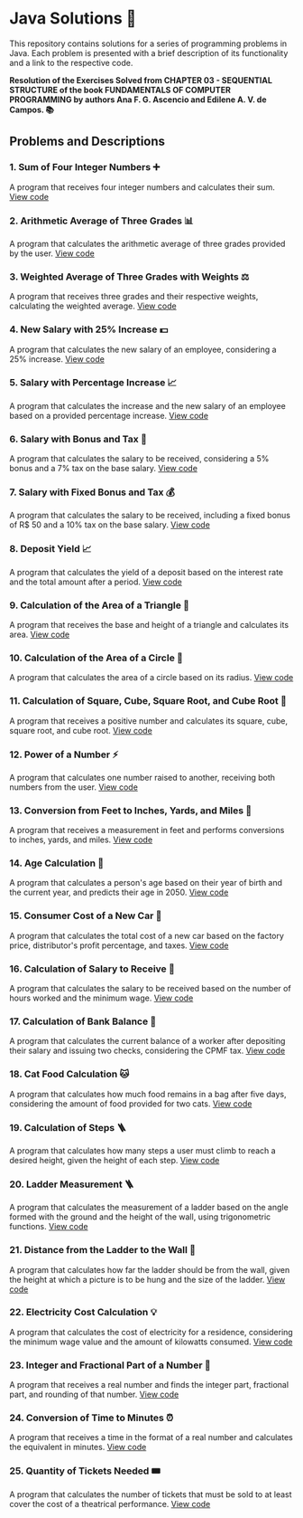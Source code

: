 # Java Solutions 🎉

This repository contains solutions for a series of programming problems in Java. Each problem is presented with a brief description of its functionality and a link to the respective code.

**Resolution of the Exercises Solved from CHAPTER 03 - SEQUENTIAL STRUCTURE of the book FUNDAMENTALS OF COMPUTER PROGRAMMING by authors Ana F. G. Ascencio and Edilene A. V. de Campos. 📚**

## Problems and Descriptions

### 1. Sum of Four Integer Numbers ➕
A program that receives four integer numbers and calculates their sum. [View code](URL_OF_CODE)

### 2. Arithmetic Average of Three Grades 📊
A program that calculates the arithmetic average of three grades provided by the user. [View code](URL_OF_CODE)

### 3. Weighted Average of Three Grades with Weights ⚖️
A program that receives three grades and their respective weights, calculating the weighted average. [View code](URL_OF_CODE)

### 4. New Salary with 25% Increase 💵
A program that calculates the new salary of an employee, considering a 25% increase. [View code](URL_OF_CODE)

### 5. Salary with Percentage Increase 📈
A program that calculates the increase and the new salary of an employee based on a provided percentage increase. [View code](URL_OF_CODE)

### 6. Salary with Bonus and Tax 🎁
A program that calculates the salary to be received, considering a 5% bonus and a 7% tax on the base salary. [View code](URL_OF_CODE)

### 7. Salary with Fixed Bonus and Tax 💰
A program that calculates the salary to be received, including a fixed bonus of R$ 50 and a 10% tax on the base salary. [View code](URL_OF_CODE)

### 8. Deposit Yield 📈
A program that calculates the yield of a deposit based on the interest rate and the total amount after a period. [View code](URL_OF_CODE)

### 9. Calculation of the Area of a Triangle 📐
A program that receives the base and height of a triangle and calculates its area. [View code](URL_OF_CODE)

### 10. Calculation of the Area of a Circle 🔵
A program that calculates the area of a circle based on its radius. [View code](URL_OF_CODE)

### 11. Calculation of Square, Cube, Square Root, and Cube Root 📏
A program that receives a positive number and calculates its square, cube, square root, and cube root. [View code](URL_OF_CODE)

### 12. Power of a Number ⚡
A program that calculates one number raised to another, receiving both numbers from the user. [View code](URL_OF_CODE)

### 13. Conversion from Feet to Inches, Yards, and Miles 📏
A program that receives a measurement in feet and performs conversions to inches, yards, and miles. [View code](URL_OF_CODE)

### 14. Age Calculation 🎂
A program that calculates a person's age based on their year of birth and the current year, and predicts their age in 2050. [View code](URL_OF_CODE)

### 15. Consumer Cost of a New Car 🚗
A program that calculates the total cost of a new car based on the factory price, distributor's profit percentage, and taxes. [View code](URL_OF_CODE)

### 16. Calculation of Salary to Receive 💼
A program that calculates the salary to be received based on the number of hours worked and the minimum wage. [View code](URL_OF_CODE)

### 17. Calculation of Bank Balance 🏦
A program that calculates the current balance of a worker after depositing their salary and issuing two checks, considering the CPMF tax. [View code](URL_OF_CODE)

### 18. Cat Food Calculation 🐱
A program that calculates how much food remains in a bag after five days, considering the amount of food provided for two cats. [View code](URL_OF_CODE)

### 19. Calculation of Steps 🪜
A program that calculates how many steps a user must climb to reach a desired height, given the height of each step. [View code](URL_OF_CODE)

### 20. Ladder Measurement 🪜
A program that calculates the measurement of a ladder based on the angle formed with the ground and the height of the wall, using trigonometric functions. [View code](URL_OF_CODE)

### 21. Distance from the Ladder to the Wall 📏
A program that calculates how far the ladder should be from the wall, given the height at which a picture is to be hung and the size of the ladder. [View code](URL_OF_CODE)

### 22. Electricity Cost Calculation 💡
A program that calculates the cost of electricity for a residence, considering the minimum wage value and the amount of kilowatts consumed. [View code](URL_OF_CODE)

### 23. Integer and Fractional Part of a Number 🔢
A program that receives a real number and finds the integer part, fractional part, and rounding of that number. [View code](URL_OF_CODE)

### 24. Conversion of Time to Minutes ⏰
A program that receives a time in the format of a real number and calculates the equivalent in minutes. [View code](URL_OF_CODE)

### 25. Quantity of Tickets Needed 🎟️
A program that calculates the number of tickets that must be sold to at least cover the cost of a theatrical performance. [View code](URL_OF_CODE)
